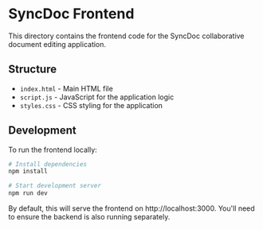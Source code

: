 # SyncDoc Frontend

This directory contains the frontend code for the SyncDoc collaborative document editing application.

## Structure
- `index.html` - Main HTML file
- `script.js` - JavaScript for the application logic
- `styles.css` - CSS styling for the application

## Development
To run the frontend locally:

```bash
# Install dependencies
npm install

# Start development server
npm run dev
```

By default, this will serve the frontend on http://localhost:3000. You'll need to ensure the backend is also running separately.
